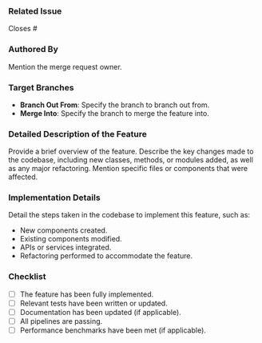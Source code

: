 ### Related Issue

Closes #<issue-number>

### Authored By

Mention the merge request owner.

### Target Branches

- **Branch Out From**: Specify the branch to branch out from.
- **Merge Into**: Specify the branch to merge the feature into.

### Detailed Description of the Feature

Provide a brief overview of the feature. Describe the key changes made to the codebase, including new classes, methods, or modules added, as well as any major refactoring. Mention specific files or components that were affected.

### Implementation Details

Detail the steps taken in the codebase to implement this feature, such as:
- New components created.
- Existing components modified.
- APIs or services integrated.
- Refactoring performed to accommodate the feature.

### Checklist

- [ ] The feature has been fully implemented.
- [ ] Relevant tests have been written or updated.
- [ ] Documentation has been updated (if applicable).
- [ ] All pipelines are passing.
- [ ] Performance benchmarks have been met (if applicable).